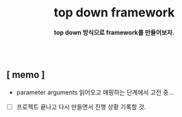 <div align="center">

<h1><b>top down framework</b></h1>

<b>top down 방식으로 framework를 만들어보자.</b>

</div>

<br>
<br>

## **[ memo ]**
- parameter arguments 읽어오고 매핑하는 단계에서 고전 중...

- [ ] 프로젝트 끝나고 다시 만들면서 진행 상황 기록할 것. 
